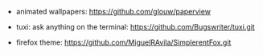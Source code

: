 - animated wallpapers:
https://github.com/glouw/paperview

- tuxi: ask anything on the terminal:
https://github.com/Bugswriter/tuxi.git

- firefox theme:
https://github.com/MiguelRAvila/SimplerentFox.git
